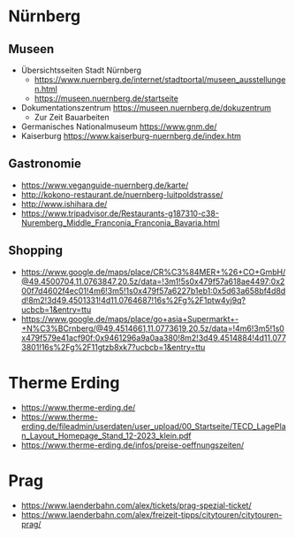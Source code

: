 # Nürnberg

## Museen

* Übersichtsseiten Stadt Nürnberg 
    * https://www.nuernberg.de/internet/stadtportal/museen_ausstellungen.html
    * https://museen.nuernberg.de/startseite
* Dokumentationszentrum 
    https://museen.nuernberg.de/dokuzentrum
    * Zur Zeit Bauarbeiten 
* Germanisches Nationalmuseum 
    https://www.gnm.de/
* Kaiserburg 
    https://www.kaiserburg-nuernberg.de/index.htm 

## Gastronomie

* https://www.veganguide-nuernberg.de/karte/
* http://kokono-restaurant.de/nuernberg-luitpoldstrasse/
* http://www.ishihara.de/
* https://www.tripadvisor.de/Restaurants-g187310-c38-Nuremberg_Middle_Franconia_Franconia_Bavaria.html

## Shopping
* https://www.google.de/maps/place/CR%C3%84MER+%26+CO+GmbH/@49.4500704,11.0763847,20.5z/data=!3m1!5s0x479f57a618ae4497:0x200f7d4602f4ec01!4m6!3m5!1s0x479f57a6227b1eb1:0x5d63a658bf4d8dd!8m2!3d49.4501331!4d11.0764687!16s%2Fg%2F1ptw4yj9q?ucbcb=1&entry=ttu
* https://www.google.de/maps/place/go+asia+Supermarkt+-+N%C3%BCrnberg/@49.4514661,11.0773619,20.5z/data=!4m6!3m5!1s0x479f579e41acf90f:0x9461296a9a0aa380!8m2!3d49.4514884!4d11.0773801!16s%2Fg%2F11gtzb8xk7?ucbcb=1&entry=ttu

# Therme Erding

* https://www.therme-erding.de/
* https://www.therme-erding.de/fileadmin/userdaten/user_upload/00_Startseite/TECD_LagePlan_Layout_Homepage_Stand_12-2023_klein.pdf
* https://www.therme-erding.de/infos/preise-oeffnungszeiten/

# Prag

* https://www.laenderbahn.com/alex/tickets/prag-spezial-ticket/
* https://www.laenderbahn.com/alex/freizeit-tipps/citytouren/citytouren-prag/

